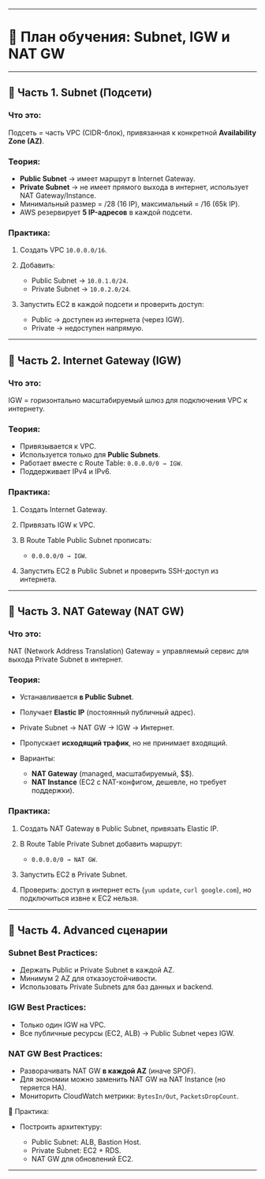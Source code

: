 
---

# 📍 План обучения: Subnet, IGW и NAT GW

---

## 🔹 Часть 1. Subnet (Подсети)

### Что это:

Подсеть = часть VPC (CIDR-блок), привязанная к конкретной **Availability Zone (AZ)**.

### Теория:

* **Public Subnet** → имеет маршрут в Internet Gateway.
* **Private Subnet** → не имеет прямого выхода в интернет, использует NAT Gateway/Instance.
* Минимальный размер = /28 (16 IP), максимальный = /16 (65k IP).
* AWS резервирует **5 IP-адресов** в каждой подсети.

### Практика:

1. Создать VPC `10.0.0.0/16`.
2. Добавить:

   * Public Subnet → `10.0.1.0/24`.
   * Private Subnet → `10.0.2.0/24`.
3. Запустить EC2 в каждой подсети и проверить доступ:

   * Public → доступен из интернета (через IGW).
   * Private → недоступен напрямую.

---

## 🔹 Часть 2. Internet Gateway (IGW)

### Что это:

IGW = горизонтально масштабируемый шлюз для подключения VPC к интернету.

### Теория:

* Привязывается к VPC.
* Используется только для **Public Subnets**.
* Работает вместе с Route Table: `0.0.0.0/0 → IGW`.
* Поддерживает IPv4 и IPv6.

### Практика:

1. Создать Internet Gateway.
2. Привязать IGW к VPC.
3. В Route Table Public Subnet прописать:

   * `0.0.0.0/0 → IGW`.
4. Запустить EC2 в Public Subnet и проверить SSH-доступ из интернета.

---

## 🔹 Часть 3. NAT Gateway (NAT GW)

### Что это:

NAT (Network Address Translation) Gateway = управляемый сервис для выхода Private Subnet в интернет.

### Теория:

* Устанавливается **в Public Subnet**.
* Получает **Elastic IP** (постоянный публичный адрес).
* Private Subnet → NAT GW → IGW → Интернет.
* Пропускает **исходящий трафик**, но не принимает входящий.
* Варианты:

  * **NAT Gateway** (managed, масштабируемый, \$\$).
  * **NAT Instance** (EC2 с NAT-конфигом, дешевле, но требует поддержки).

### Практика:

1. Создать NAT Gateway в Public Subnet, привязать Elastic IP.
2. В Route Table Private Subnet добавить маршрут:

   * `0.0.0.0/0 → NAT GW`.
3. Запустить EC2 в Private Subnet.
4. Проверить: доступ в интернет есть (`yum update`, `curl google.com`), но подключиться извне к EC2 нельзя.

---

## 🔹 Часть 4. Advanced сценарии

### Subnet Best Practices:

* Держать Public и Private Subnet в каждой AZ.
* Минимум 2 AZ для отказоустойчивости.
* Использовать Private Subnets для баз данных и backend.

### IGW Best Practices:

* Только один IGW на VPC.
* Все публичные ресурсы (EC2, ALB) → Public Subnet через IGW.

### NAT GW Best Practices:

* Разворачивать NAT GW **в каждой AZ** (иначе SPOF).
* Для экономии можно заменить NAT GW на NAT Instance (но теряется HA).
* Мониторить CloudWatch метрики: `BytesIn/Out`, `PacketsDropCount`.

📌 Практика:

* Построить архитектуру:

  * Public Subnet: ALB, Bastion Host.
  * Private Subnet: EC2 + RDS.
  * NAT GW для обновлений EC2.

---
